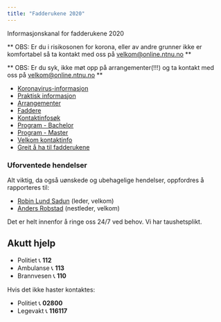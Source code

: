 ```yaml
---
title: "Fadderukene 2020"
---
```


Informasjonskanal for fadderukene 2020

** OBS: Er du i risikosonen for korona, eller av andre grunner ikke er komfortabel så ta kontakt med oss på velkom@online.ntnu.no **

** OBS: Er du syk, ikke møt opp på arrangementer(!!!) og ta kontakt med oss på velkom@online.ntnu.no ** 


* [Koronavirus-informasjon](https://online.ntnu.no/wiki/online/fadderukene/2020-/korona) 
* [Praktisk informasjon](https://online.ntnu.no/wiki/online/fadderukene/2020-/PraktiskInfo)
* [Arrangementer](https://online.ntnu.no/splash#calendar)  
* [Faddere](https://online.ntnu.no/wiki/online/fadderukene/2020-/Faddere)  
* [Kontaktinfosøk](https://online.ntnu.no/profile/user_search/)  
* [Program - Bachelor](https://online.ntnu.no/splash/)    
* [Program - Master](https://online.ntnu.no/splash/)  
* [Velkom kontaktinfo](https://online.ntnu.no/wiki/online/fadderukene/2020-/velkom) 
* [Greit å ha til fadderukene](https://online.ntnu.no/wiki/online/fadderukene/2020-/TaMedListe)


### Uforventede hendelser
Alt viktig, da også uønskede og ubehagelige hendelser, oppfordres å rapporteres til:

- [Robin Lund Sadun](https://online.ntnu.no/profile/view/robin/) (leder, velkom)  
- [Anders Robstad](https://online.ntnu.no/profile/view/andersr/) (nestleder, velkom)  

Det er helt innenfor å ringe oss 24/7 ved behov. Vi har taushetsplikt. 

Akutt hjelp
------------------------------------

- Politiet 📞 **112**  
- Ambulanse 📞 **113**  
- Brannvesen 📞 **110**

Hvis det ikke haster kontaktes:

- Politiet 📞 **02800**  
- Legevakt 📞 **116117**